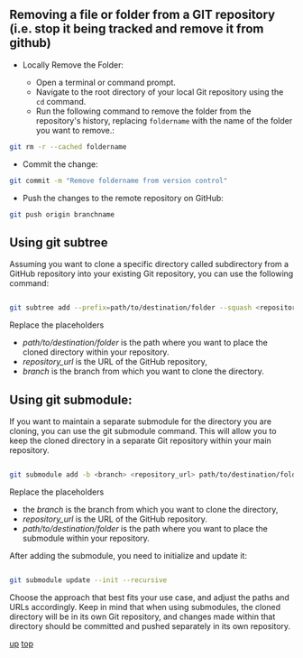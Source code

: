 ## Removing a file or folder from a GIT repository (i.e. stop it being tracked and remove it from github)

- Locally Remove the Folder:

  - Open a terminal or command prompt.    
  - Navigate to the root directory of your local Git repository using the `cd` command.
  - Run the following command to remove the folder from the repository's history, replacing `foldername` with the name of the folder you want to remove.:

```bash
git rm -r --cached foldername
```

  - Commit the change:
```bash
git commit -m "Remove foldername from version control"
```

  - Push the changes to the remote repository on GitHub:

```bash
git push origin branchname
```



## Using git subtree

Assuming you want to clone a specific directory called subdirectory from a GitHub repository into your existing Git repository, you can use the following command:

```bash

git subtree add --prefix=path/to/destination/folder --squash <repository_url> <branch>
```
Replace the placeholders

- _path/to/destination/folder_ is the path where you want to place the cloned directory within your repository.
- _repository_url_ is the URL of the GitHub repository,
- _branch_ is the branch from which you want to clone the directory.

## Using git submodule:
If you want to maintain a separate submodule for the directory you are cloning, you can use the git submodule command. This will allow you to keep the cloned directory in a separate Git repository within your main repository.

```bash

git submodule add -b <branch> <repository_url> path/to/destination/folder
```

Replace the placeholders

- the _branch_ is the branch from which you want to clone the directory,
- _repository_url_ is the URL of the GitHub repository.
- _path/to/destination/folder_ is the path where you want to place the submodule within your repository.

After adding the submodule, you need to initialize and update it:

```bash

git submodule update --init --recursive
```

Choose the approach that best fits your use case, and adjust the paths and URLs accordingly. Keep in mind that when using submodules, the cloned directory will be in its own Git repository, and changes made within that directory should be committed and pushed separately in its own repository.





[up](README.md)
[top](../README.md)
